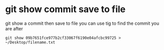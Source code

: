 # git show commit save to file

git show a commit then save to file
you can use tig to find the commit you are after

```
git show 09b7651fce977b2cf33067f6190e04afcbc99725 > ~/Desktop/filename.txt
```
